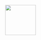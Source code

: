 <div id="header" align="center">
  <img src="https://media.giphy.com/media/VbnUQpnihPSIgIXuZv/giphy.gif?cid=ecf05e474ihxhwwi4fyga666oko1wdn07fzv88ee8uh8jrt5&rid=giphy.gif&ct=g" width="100"/>
</div>
